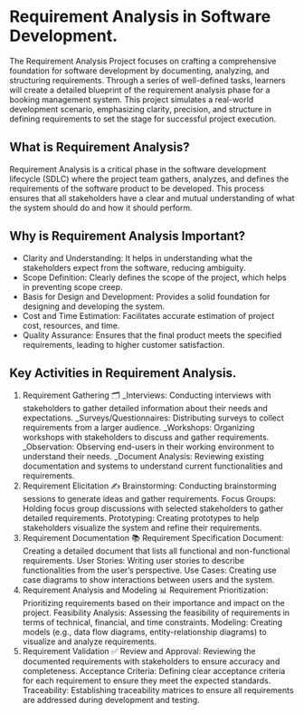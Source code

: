 # Requirement Analysis in Software Development.  
The Requirement Analysis Project focuses on crafting a comprehensive foundation for software development by documenting, analyzing, and structuring requirements. Through a series of well-defined tasks, learners will create a detailed blueprint of the requirement analysis phase for a booking management system. This project simulates a real-world development scenario, emphasizing clarity, precision, and structure in defining requirements to set the stage for successful project execution.  

## What is Requirement Analysis?  
Requirement Analysis is a critical phase in the software development lifecycle (SDLC) where the project team gathers, analyzes, and defines the requirements of the software product to be developed. This process ensures that all stakeholders have a clear and mutual understanding of what the system should do and how it should perform.  

## Why is Requirement Analysis Important?  
* Clarity and Understanding: It helps in understanding what the stakeholders expect from the software, reducing ambiguity.
* Scope Definition: Clearly defines the scope of the project, which helps in preventing scope creep.
* Basis for Design and Development: Provides a solid foundation for designing and developing the system.
* Cost and Time Estimation: Facilitates accurate estimation of project cost, resources, and time.
* Quality Assurance: Ensures that the final product meets the specified requirements, leading to higher customer satisfaction.

## Key Activities in Requirement Analysis.  
1. Requirement Gathering 🗂️
 _Interviews: Conducting interviews with stakeholders to gather detailed information about their needs and expectations.
 _Surveys/Questionnaires: Distributing surveys to collect requirements from a larger audience.
 _Workshops: Organizing workshops with stakeholders to discuss and gather requirements.
 _Observation: Observing end-users in their working environment to understand their needs.
 _Document Analysis: Reviewing existing documentation and systems to understand current functionalities and requirements.
2. Requirement Elicitation ✍️
Brainstorming: Conducting brainstorming sessions to generate ideas and gather requirements.
Focus Groups: Holding focus group discussions with selected stakeholders to gather detailed requirements.
Prototyping: Creating prototypes to help stakeholders visualize the system and refine their requirements.
3. Requirement Documentation 📚
Requirement Specification Document: Creating a detailed document that lists all functional and non-functional requirements.
User Stories: Writing user stories to describe functionalities from the user’s perspective.
Use Cases: Creating use case diagrams to show interactions between users and the system.
4. Requirement Analysis and Modeling 📊
Requirement Prioritization: Prioritizing requirements based on their importance and impact on the project.
Feasibility Analysis: Assessing the feasibility of requirements in terms of technical, financial, and time constraints.
Modeling: Creating models (e.g., data flow diagrams, entity-relationship diagrams) to visualize and analyze requirements.
5. Requirement Validation ✅
Review and Approval: Reviewing the documented requirements with stakeholders to ensure accuracy and completeness.
Acceptance Criteria: Defining clear acceptance criteria for each requirement to ensure they meet the expected standards.
Traceability: Establishing traceability matrices to ensure all requirements are addressed during development and testing.
